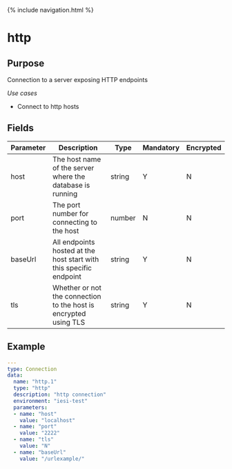 {% include navigation.html %}
# http
## Purpose
Connection to a server exposing HTTP endpoints

*Use cases*
* Connect to http hosts

## Fields
|Parameter|Description|Type|Mandatory|Encrypted|
|---------|-----------|----|---------|---------|
|host|The host name of the server where the database is running|string|Y|N|
|port|The port number for connecting to the host|number|N|N|        
|baseUrl|All endpoints hosted at the host start with this specific endpoint|string|Y|N|
|tls|Whether or not the connection to the host is encrypted using TLS|string|Y|N|


## Example
```yaml
---
type: Connection
data:
  name: "http.1"
  type: "http"
  description: "http connection"
  environment: "iesi-test"
  parameters:
  - name: "host"
    value: "localhost"
  - name: "port"
    value: "2222"
  - name: "tls"
    value: "N"
  - name: "baseUrl"
    value: "/urlexample/"
```
